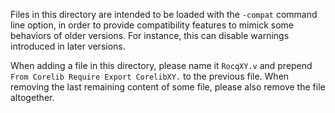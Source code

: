 Files in this directory are intended to be loaded with the `-compat`
command line option, in order to provide compatibility features to
mimick some behaviors of older versions. For instance, this can
disable warnings introduced in later versions.

When adding a file in this directory, please name it `RocqXY.v` and
prepend `From Corelib Require Export CorelibXY.` to the previous file.
When removing the last remaining content of some file, please also
remove the file altogether.

